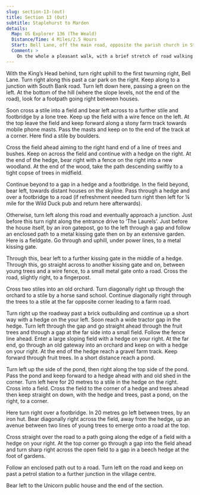 ```yaml
---
slug: section-13-(out)
title: Section 13 (Out)
subtitle: Staplehurst to Marden
details:
  Map: OS Explorer 136 (The Weald)
  Distance/Time: 4 Miles/2.5 Hours
  Start: Bell Lane, off the main road, opposite the parish church in Stapelhurst (just a short distance south of the King&#x2019;s Head pub). There is a carpark in Bell Lane and on road is also possible.
  Comment: >
    On the whole a pleasant walk, with a brief stretch of road walking. Always keep a close eye on the map, as waymarks can be few and far between.
---
```

With the King’s Head behind, turn right uphill to the first twurning right, Bell Lane. Turn right along this past a car park on the right. Keep along to a junction with South Bank road. Turn left down here, passing a green on the left. At the bottom of the hill (where the slope levels, not the end of the road), look for a footpath going right between houses.

Soon cross a stile into a field and bear left across to a further stile and footbridge by a lone tree. Keep up the field with a wire fence on the left. At the top leave the field and keep forward along a stony farm track towards mobile phone masts. Pass the masts and keep on to the end of the track at a corner. Here find a stile by boulders.

Cross the field ahead aiming to the right hand end of a line of trees and bushes. Keep on across the field and continue with a hedge on the right. At the end of the hedge, bear right with a fence on the right into a new woodland. At the end of the wood, take the path descending swiftly to a tight copse of trees in midfield.

Continue beyond to a gap in a hedge and a footbridge. In the field beyond, bear left, towards distant houses on the skyline. Pass through a hedge and over a footbridge to a road (if refreshment needed turn right then left for ¼ mile for the Wild Duck pub and return here afterwards).

Otherwise, turn left along this road and eventually approach a junction. Just before this turn right along the entrance drive to ‘The Laurels’. Just before the house itself, by an iron gatepost, go to the left through a gap and follow an enclosed path to a metal kissing gate then on by an extensive garden. Here is a fieldgate. Go through and uphill, under power lines, to a metal kissing gate.

Through this, bear left to a further kissing gate in the middle of a hedge. Through this, go straight across to another kissing gate and on, between young trees and a wire fence, to a small metal gate onto a road. Cross the road, slightly right, to a fingerpost.

Cross two stiles into an old orchard. Turn diagonally right up through the orchard to a stile by a horse sand school. Continue diagonally right through the trees to a stile at the far opposite corner leading to a farm road.

Turn right up the roadway past a brick outbuilding and continue up a short way with a hedge on the your left. Soon reach a wide tractor gap in the hedge. Turn left through the gap and go straight ahead through the fruit trees and through a gap at the far side into a small field. Follow the fence line ahead. Enter a large sloping field with a hedge on your right. At the far end, go through an old gateway into an orchard and keep on with a hedge on your right. At the end of the hedge reach a gravel farm track. Keep forward through fruit trees. In a short distance reach a pond.

Turn left up the side of the pond, then right along the top side of the pond. Pass the pond and keep forward to a hedge ahead with and old shed in the corner. Turn left here for 20 metres to a stile in the hedge on the right. Cross into a field. Cross the field to the corner of a hedge and trees ahead then keep straight on down, with the hedge and trees, past a pond, on the right, to a corner.

Here turn right over a footbridge. In 20 metres go left between trees, by an iron hut. Bear diagonally right across the field, away from the hedge, up an avenue between two lines of young trees to emerge onto a road at the top.

Cross straight over the road to a path going along the edge of a field with a hedge on your right. At the top corner go through a gap into the field ahead and turn sharp right across the open field to a gap in a beech hedge at the foot of gardens.

Follow an enclosed path out to a road. Turn left on the road and keep on past a petrol station to a further junction in the village centre.

Bear left to the Unicorn public house and the end of the section.

